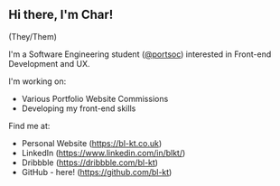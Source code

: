 ## Hi there, I'm Char!

(They/Them)

I'm a Software Engineering student ([@portsoc](httpsL//github.com/portsoc)) interested in Front-end Development and UX.

I'm working on:
- Various Portfolio Website Commissions
- Developing my front-end skills

Find me at:

- Personal Website (https://bl-kt.co.uk)
- LinkedIn (https://www.linkedin.com/in/blkt/)
- Dribbble (https://dribbble.com/bl-kt)
- GitHub - here! (https://github.com/bl-kt)

